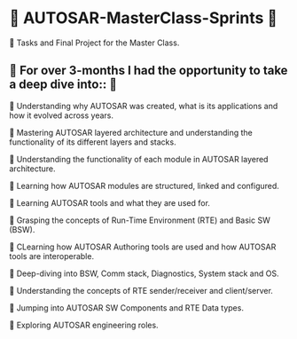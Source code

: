 # :star2: AUTOSAR-MasterClass-Sprints :star2: 
:star2: Tasks and Final Project for the Master Class.

## :star2: For over 3-months I had the opportunity to take a deep dive into:: :star2: 
:star2: Understanding why AUTOSAR was created, what is its applications and how it evolved across years.

:star2: Mastering AUTOSAR layered architecture and understanding the functionality of its different layers and stacks.

:star2: Understanding the functionality of each module in AUTOSAR layered architecture.

:star2: Learning how AUTOSAR modules are structured, linked and configured.

:star2: Learning AUTOSAR tools and what they are used for.

:star2: Grasping the concepts of Run-Time Environment (RTE) and Basic SW (BSW).

:star2: CLearning how AUTOSAR Authoring tools are used and how AUTOSAR tools are interoperable.

:star2: Deep-diving into BSW, Comm stack, Diagnostics, System stack and OS.

:star2: Understanding the concepts of RTE sender/receiver and client/server.

:star2: Jumping into AUTOSAR SW Components and RTE Data types.

:star2: Exploring AUTOSAR engineering roles.
